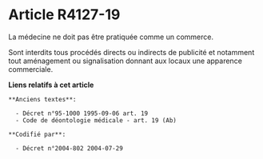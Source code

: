 # Article R4127-19

La médecine ne doit pas être pratiquée comme un commerce.

Sont interdits tous procédés directs ou indirects de publicité et notamment tout aménagement ou signalisation donnant aux
locaux une apparence commerciale.

**Liens relatifs à cet article**

	**Anciens textes**:

	  - Décret n°95-1000 1995-09-06 art. 19
	  - Code de déontologie médicale - art. 19 (Ab)

	**Codifié par**:

	  - Décret n°2004-802 2004-07-29
